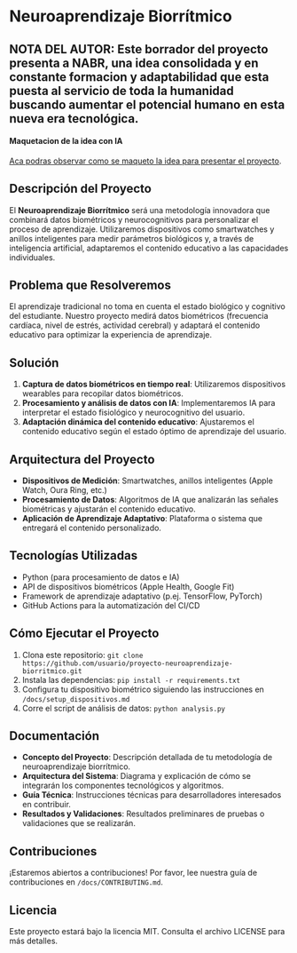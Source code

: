 # Neuroaprendizaje Biorrítmico

## NOTA DEL AUTOR: Este borrador del proyecto presenta a NABR, una idea consolidada y en constante formacion y adaptabilidad que esta puesta al servicio de toda la humanidad buscando aumentar el potencial humano en esta nueva era tecnológica.

#### Maquetacion de la idea con IA

[Aca podras observar como se maqueto la idea para presentar el proyecto](./source_research_documentarion/readme_data/initial_researchs.md).

## Descripción del Proyecto
El **Neuroaprendizaje Biorrítmico** será una metodología innovadora que combinará datos biométricos y neurocognitivos para personalizar el proceso de aprendizaje. Utilizaremos dispositivos como smartwatches y anillos inteligentes para medir parámetros biológicos y, a través de inteligencia artificial, adaptaremos el contenido educativo a las capacidades individuales.

## Problema que Resolveremos
El aprendizaje tradicional no toma en cuenta el estado biológico y cognitivo del estudiante. Nuestro proyecto medirá datos biométricos (frecuencia cardíaca, nivel de estrés, actividad cerebral) y adaptará el contenido educativo para optimizar la experiencia de aprendizaje.

## Solución
1. **Captura de datos biométricos en tiempo real**: Utilizaremos dispositivos wearables para recopilar datos biométricos.
2. **Procesamiento y análisis de datos con IA**: Implementaremos IA para interpretar el estado fisiológico y neurocognitivo del usuario.
3. **Adaptación dinámica del contenido educativo**: Ajustaremos el contenido educativo según el estado óptimo de aprendizaje del usuario.

## Arquitectura del Proyecto
- **Dispositivos de Medición**: Smartwatches, anillos inteligentes (Apple Watch, Oura Ring, etc.)
- **Procesamiento de Datos**: Algoritmos de IA que analizarán las señales biométricas y ajustarán el contenido educativo.
- **Aplicación de Aprendizaje Adaptativo**: Plataforma o sistema que entregará el contenido personalizado.

## Tecnologías Utilizadas
- Python (para procesamiento de datos e IA)
- API de dispositivos biométricos (Apple Health, Google Fit)
- Framework de aprendizaje adaptativo (p.ej. TensorFlow, PyTorch)
- GitHub Actions para la automatización del CI/CD

## Cómo Ejecutar el Proyecto
1. Clona este repositorio: `git clone https://github.com/usuario/proyecto-neuroaprendizaje-biorritmico.git`
2. Instala las dependencias: `pip install -r requirements.txt`
3. Configura tu dispositivo biométrico siguiendo las instrucciones en `/docs/setup_dispositivos.md`
4. Corre el script de análisis de datos: `python analysis.py`

## Documentación
- **Concepto del Proyecto**: Descripción detallada de tu metodología de neuroaprendizaje biorrítmico.
- **Arquitectura del Sistema**: Diagrama y explicación de cómo se integrarán los componentes tecnológicos y algoritmos.
- **Guía Técnica**: Instrucciones técnicas para desarrolladores interesados en contribuir.
- **Resultados y Validaciones**: Resultados preliminares de pruebas o validaciones que se realizarán.

## Contribuciones
¡Estaremos abiertos a contribuciones! Por favor, lee nuestra guía de contribuciones en `/docs/CONTRIBUTING.md`.

## Licencia
Este proyecto estará bajo la licencia MIT. Consulta el archivo LICENSE para más detalles.
